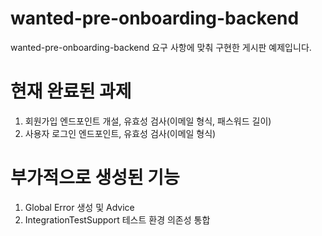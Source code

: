 # wanted-pre-onboarding-backend
wanted-pre-onboarding-backend 요구 사항에 맞춰 구현한 게시판 예제입니다.

# 현재 완료된 과제
1. 회원가입 엔드포인트 개설, 유효성 검사(이메일 형식, 패스워드 길이)
2. 사용자 로그인 엔드포인트, 유효성 검사(이메일 형식)

# 부가적으로 생성된 기능
1. Global Error 생성 및 Advice
2. IntegrationTestSupport 테스트 환경 의존성 통합 
